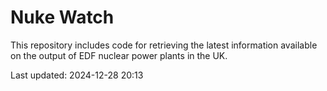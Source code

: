 # Nuke Watch

This repository includes code for retrieving the latest information available on the output of EDF nuclear power plants in the UK.

Last updated: 2024-12-28 20:13
